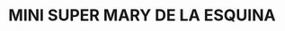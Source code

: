 ---
title: "MINI SUPER MARY DE LA ESQUINA"
url: /medellin-y-madero-2da-seccion/mini-super-mary-de-la-esquina/
shop: supermercado
---